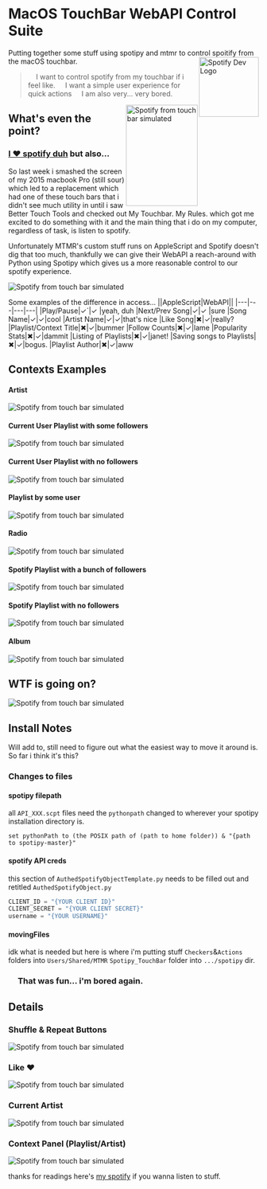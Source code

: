 # MacOS TouchBar WebAPI Control Suite
Putting together some stuff using spotipy and mtmr to control spoitify from the macOS touchbar.
<img src="https://t.scdn.co/images/3099b3803ad9496896c43f22fe9be8c4.png" align="right"
     alt="Spotify Dev Logo" width="120">
> <img src="https://developer.spotify.com/assets/branding-guidelines/color1@2x.png" width="12"> I want to control spotify from my touchbar if i feel like.
> <img src="https://developer.spotify.com/assets/branding-guidelines/color1@2x.png" width="12"> I want a simple user experience for quick actions
> <img src="https://developer.spotify.com/assets/branding-guidelines/color1@2x.png" width="12"> I am also very... very bored.

<img src="reffs/inAction.gif" align="right"
alt="Spotify from touch bar simulated" width="144" height="203">
## What's even the point?
### [I ♥︎ spotify duh](https://open.spotify.com/user/12121388895?si=o3cY8864Q2eX3b8nXs4I_A) but also...
So last week i smashed the screen of my 2015 macbook Pro (still sour) which led to a replacement which had one of these touch bars that i didn't see much utility in until i saw Better Touch Tools and checked out My Touchbar. My Rules. which got me excited to do something with it and the main thing that i do on my computer, regardless of task, is listen to spotify.

Unfortunately MTMR's custom stuff runs on AppleScript and Spotify doesn't dig that too much, thankfully we can give their WebAPI a reach-around with Python using Spotipy which gives us a more reasonable control to our spotify experience.

![Spotify from touch bar simulated](reffs/WhenMusicStarts.gif)

Some examples of the difference in access...
||AppleScript|WebAPI||
|---|---|---|---|
|Play/Pause|✓`|✓ |yeah, duh
|Next/Prev Song|✓|✓ |sure
|Song Name|✓|✓|cool
|Artist Name|✓|✓|that's nice
|Like Song|✖|✓|really?
|Playlist/Context Title|✖|✓|bummer
|Follow Counts|✖|✓|lame
|Popularity Stats|✖|✓|dammit
|Listing of Playlists|✖|✓|janet!
|Saving songs to Playlists|✖|✓|bogus.
|Playlist Author|✖|✓|aww

## Contexts Examples

#### Artist
![Spotify from touch bar simulated](reffs/Context-Artist.gif)
#### Current User Playlist with some followers
![Spotify from touch bar simulated](reffs/Context-Playlist-Own.png)
#### Current User Playlist with no followers
![Spotify from touch bar simulated](reffs/Context-Playlist-Own_NoFollowers.png)
#### Playlist by some user
![Spotify from touch bar simulated](reffs/Context-Playlist-aUser.png)
#### Radio
![Spotify from touch bar simulated](reffs/Context-Playlist-Radio.png)
#### Spotify Playlist with a bunch of followers
![Spotify from touch bar simulated](reffs/Context-Playlist-Spotify-BunchaFollowers.png)
#### Spotify Playlist with no followers
![Spotify from touch bar simulated](reffs/Context-Playlist-Spotify-NoFollowers.png)
#### Album
![Spotify from touch bar simulated](reffs/Context-Album.png)

## WTF is going on?
![Spotify from touch bar simulated](reffs/flo_ControlSuiteGen.png)

## Install Notes
Will add to, still need to figure out what the easiest way to move it around is. So far i think it's this?
### Changes to files
#### spotipy filepath
all `API_XXX.scpt` files need the `pythonpath` changed to wherever your spotipy installation directory is.
```applescript
set pythonPath to (the POSIX path of (path to home folder)) & "{path to spotipy-master}"
```
#### spotify API creds
this section of `AuthedSpotifyObjectTemplate.py` needs to be filled out and retitled `AuthedSpotifyObject.py`
```python
CLIENT_ID = "{YOUR CLIENT ID}"
CLIENT_SECRET = "{YOUR CLIENT SECRET}"
username = "{YOUR USERNAME}"
```
#### movingFiles
idk what is needed but here is where i'm putting stuff
`Checkers`&`Actions` folders into `Users/Shared/MTMR`
`Spotipy_TouchBar` folder into `.../spotipy` dir.

### <img src="https://upload.wikimedia.org/wikipedia/commons/9/9b/Font_Awesome_5_brands_spotify.svg" width="15"> <b>That was fun... i'm bored again.</b>


## Details
### Shuffle & Repeat Buttons
![Spotify from touch bar simulated](reffs/flo_ShuffleAndRepeatButtons.png)
### Like ♥︎
![Spotify from touch bar simulated](reffs/flo_like.png)
### Current Artist
![Spotify from touch bar simulated](reffs/flo_currentArtist.png)
### Context Panel (Playlist/Artist)
![Spotify from touch bar simulated](reffs/flo_contextPanel.png)



thanks for readings
here's [my spotify](https://open.spotify.com/user/12121388895?si=o3cY8864Q2eX3b8nXs4I_A) if you wanna listen to stuff.
